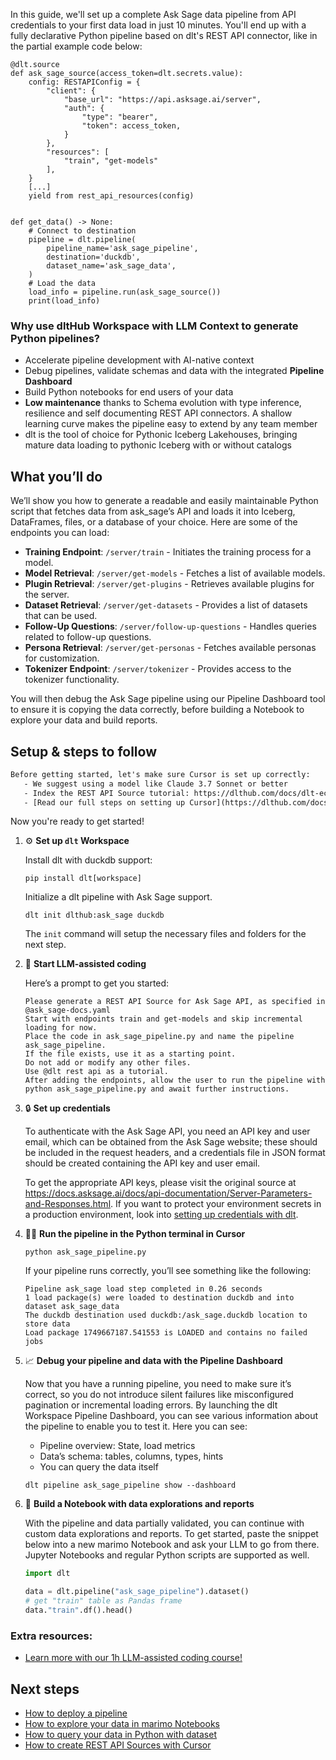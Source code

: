 In this guide, we'll set up a complete Ask Sage data pipeline from API credentials to your first data load in just 10 minutes. You'll end up with a fully declarative Python pipeline based on dlt's REST API connector, like in the partial example code below:

```python-outcome
@dlt.source
def ask_sage_source(access_token=dlt.secrets.value):
    config: RESTAPIConfig = {
        "client": {
            "base_url": "https://api.asksage.ai/server",
            "auth": {
                "type": "bearer",
                "token": access_token,
            }
        },
        "resources": [
            "train", "get-models"
        ],
    }
    [...]
    yield from rest_api_resources(config)


def get_data() -> None:
    # Connect to destination
    pipeline = dlt.pipeline(
        pipeline_name='ask_sage_pipeline',
        destination='duckdb',
        dataset_name='ask_sage_data', 
    )
    # Load the data
    load_info = pipeline.run(ask_sage_source())
    print(load_info) 
```

### Why use dltHub Workspace with LLM Context to generate Python pipelines?

- Accelerate pipeline development with AI-native context
- Debug pipelines, validate schemas and data with the integrated **Pipeline Dashboard**
- Build Python notebooks for end users of your data
- **Low maintenance** thanks to Schema evolution with type inference, resilience and self documenting REST API connectors. A shallow learning curve makes the pipeline easy to extend by any team member
- dlt is the tool of choice for Pythonic Iceberg Lakehouses, bringing mature data loading to pythonic Iceberg with or without catalogs

## What you’ll do

We’ll show you how to generate a readable and easily maintainable Python script that fetches data from ask_sage’s API and loads it into Iceberg, DataFrames, files, or a database of your choice. Here are some of the endpoints you can load:

- **Training Endpoint**: `/server/train` - Initiates the training process for a model.
- **Model Retrieval**: `/server/get-models` - Fetches a list of available models.
- **Plugin Retrieval**: `/server/get-plugins` - Retrieves available plugins for the server.
- **Dataset Retrieval**: `/server/get-datasets` - Provides a list of datasets that can be used.
- **Follow-Up Questions**: `/server/follow-up-questions` - Handles queries related to follow-up questions.
- **Persona Retrieval**: `/server/get-personas` - Fetches available personas for customization.
- **Tokenizer Endpoint**: `/server/tokenizer` - Provides access to the tokenizer functionality.

You will then debug the Ask Sage pipeline using our Pipeline Dashboard tool to ensure it is copying the data correctly, before building a Notebook to explore your data and build reports.

## Setup & steps to follow

```default
Before getting started, let's make sure Cursor is set up correctly:
   - We suggest using a model like Claude 3.7 Sonnet or better
   - Index the REST API Source tutorial: https://dlthub.com/docs/dlt-ecosystem/verified-sources/rest_api/ and add it to context as **@dlt rest api**
   - [Read our full steps on setting up Cursor](https://dlthub.com/docs/dlt-ecosystem/llm-tooling/cursor-restapi#23-configuring-cursor-with-documentation)
```

Now you're ready to get started!

1. ⚙️ **Set up `dlt` Workspace**
    
    Install dlt with duckdb support:
    ```shell
    pip install dlt[workspace]
    ```

    Initialize a dlt pipeline with Ask Sage support.
    ```shell
    dlt init dlthub:ask_sage duckdb
    ```

    The `init` command will setup the necessary files and folders for the next step.
    
2. 🤠 **Start LLM-assisted coding**
    
    Here’s a prompt to get you started:
    
    ```prompt
    Please generate a REST API Source for Ask Sage API, as specified in @ask_sage-docs.yaml 
    Start with endpoints train and get-models and skip incremental loading for now. 
    Place the code in ask_sage_pipeline.py and name the pipeline ask_sage_pipeline. 
    If the file exists, use it as a starting point. 
    Do not add or modify any other files. 
    Use @dlt rest api as a tutorial. 
    After adding the endpoints, allow the user to run the pipeline with python ask_sage_pipeline.py and await further instructions.
    ```

    
3. 🔒 **Set up credentials** 
    
    To authenticate with the Ask Sage API, you need an API key and user email, which can be obtained from the Ask Sage website; these should be included in the request headers, and a credentials file in JSON format should be created containing the API key and user email.
    
    To get the appropriate API keys, please visit the original source at https://docs.asksage.ai/docs/api-documentation/Server-Parameters-and-Responses.html.
    If you want to protect your environment secrets in a production environment, look into [setting up credentials with dlt](https://dlthub.com/docs/walkthroughs/add_credentials).
    
4. 🏃‍♀️ **Run the pipeline in the Python terminal in Cursor**
    
    ```shell
    python ask_sage_pipeline.py
    ```
    
    If your pipeline runs correctly, you’ll see something like the following:
    
    ```shell
    Pipeline ask_sage load step completed in 0.26 seconds
    1 load package(s) were loaded to destination duckdb and into dataset ask_sage_data
    The duckdb destination used duckdb:/ask_sage.duckdb location to store data
    Load package 1749667187.541553 is LOADED and contains no failed jobs
    ```
    
5. 📈 **Debug your pipeline and data with the Pipeline Dashboard**

    Now that you have a running pipeline, you need to make sure it’s correct, so you do not introduce silent failures like misconfigured pagination or incremental loading errors. By launching the dlt Workspace Pipeline Dashboard, you can see various information about the pipeline to enable you to test it. Here you can see:
    - Pipeline overview: State, load metrics
    - Data’s schema: tables, columns, types, hints
    - You can query the data itself
    
    ```shell
    dlt pipeline ask_sage_pipeline show --dashboard
    ```
    
6. 🐍 **Build a Notebook with data explorations and reports**

    With the pipeline and data partially validated, you can continue with custom data explorations and reports. To get started, paste the snippet below into a new marimo Notebook and ask your LLM to go from there. Jupyter Notebooks and regular Python scripts are supported as well.

    
    ```python
    import dlt

   data = dlt.pipeline("ask_sage_pipeline").dataset()
   # get "train" table as Pandas frame
   data."train".df().head()
    ```

### Extra resources:

- [Learn more with our 1h LLM-assisted coding course!](https://www.youtube.com/watch?v=GGid70rnJuM)

## Next steps

- [How to deploy a pipeline](https://dlthub.com/docs/walkthroughs/deploy-a-pipeline)
- [How to explore your data in marimo Notebooks](https://dlthub.com/docs/general-usage/dataset-access/marimo)
- [How to query your data in Python with dataset](https://dlthub.com/docs/general-usage/dataset-access/dataset)
- [How to create REST API Sources with Cursor](https://dlthub.com/docs/dlt-ecosystem/llm-tooling/cursor-restapi)